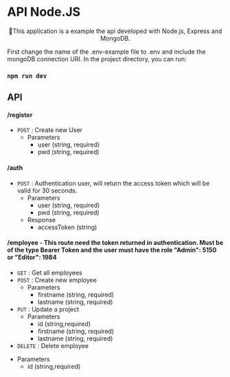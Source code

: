 # API Node.JS

<p align="center">🚀This application is a example the api developed with Node.js, Express and MongoDB. </p>

First change the name of the .env-example file to .env and include the mongoDB connection URI. In the project directory, you can run:
### `npm run dev`

## API

#### /register
* `POST` : Create new User 
  + Parameters
    + user (string, required) 
    + pwd (string, required)
   
#### /auth 
* `POST` : Authentication user, will return the access token which will be valid for 30 seconds.
  + Parameters
    + user (string, required) 
    + pwd (string, required)
  + Response
    + accessToken (string)   
  

#### /employee - This route need the token returned in authentication. Must be of the type Bearer Token and the user must have the role  "Admin": 5150 or "Editor": 1984
* `GET` : Get all employees
* `POST` : Create new employee
   + Parameters 
      + firstname (string, required) 
      + lastname (string, required)
* `PUT` : Update a project
   + Parameters
      + id (string,required)  
      + firstname (string, required) 
      + lastname (string, required)
* `DELETE` : Delete employee
 + Parameters
    + id (string,required)



